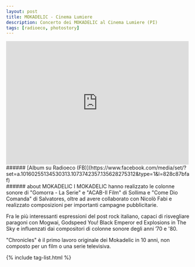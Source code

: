 ```yaml
---
layout: post
title: MOKADELIC - Cinema Lumiere
description: Concerto dei MOKADELIC al Cinema Lumiere (PI)
tags: [radioeco, photostory]
---
```


<div class="media-container">
<iframe src="https://www.facebook.com/plugins/post.php?href=https%3A%2F%2Fwww.facebook.com%2FRadioeco%2Fphotos%2Fa.10160255134530313%2F10160255137550313%2F%3Ftype%3D3&width=500" width="500" height="338" style="border:none;overflow:hidden" scrolling="no" frameborder="0" allowTransparency="true" allow="encrypted-media"></iframe>
</div>
###### [Album su Radioeco (FB)](https://www.facebook.com/media/set/?set=a.10160255134530313.1073742357.135628275312&type=1&l=828c87bfaf)
<br>
###### about MOKADELIC
I MOKADELIC hanno realizzato le colonne sonore di "Gomorra - La Serie" e "ACAB-Il Film" di Sollima e "Come Dio Comanda" di Salvatores, oltre ad avere collaborato con Nicolò Fabi e realizzato composizioni per importanti campagne pubblicitarie.

Fra le più interessanti espressioni del post rock italiano, capaci di risvegliare paragoni con Mogwai, Godspeed You! Black Emperor ed Explosions in The Sky e influenzati dai compositori di colonne sonore degli anni ’70 e '80.

"Chronicles" è il primo lavoro originale dei Mokadelic in 10 anni, non composto per un film o una serie televisiva.

{% include tag-list.html %}
